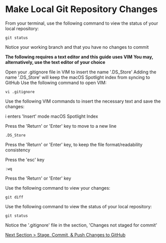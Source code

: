 # Make Local Git Repository Changes



From your terminal, use the following command to view the status of your local repository:



```shell
git status
```



Notice your working branch and that you have no changes to commit

**The following requires a text editor and this guide uses VIM**
**You may, alternatively, use the text editor of your choice**

Open your .gitignore file in VIM to insert the name '.DS_Store'
Adding the name '.DS_Store' will keep the macOS Spotlight index from syncing to GitHub
Use the following command to open VIM:



```shell
vi .gitignore
```

Use the following VIM commands to insert the necessary text and save the changes:

i enters 'Insert' mode
macOS Spotlight Index

Press the 'Return' or 'Enter' key to move to a new line


```shell
.DS_Store
```

Press the 'Return' or 'Enter' key, to keep the file format/readability consistency

Press the 'esc' key



```shell
:wq
```

Press the 'Return' or 'Enter' key

Use the following command to view your changes:



```shell
git diff
```

Use the following command to view the status of your local repository:



```shell
git status
```

Notice the '.gitignore' file in the section, 'Changes not staged for commit'



[Next Section > Stage, Commit, & Push Changes to GitHub](section_8.md "Stage, Commit, & Push Changes to GitHub")

